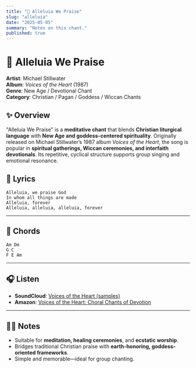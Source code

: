 ```yaml
---
title: "🙌 Alleluia We Praise"
slug: "alleluia"
date: "2025-05-05"
summary: "Notes on this chant."
published: true
---
```

# 🙌 Alleluia We Praise

**Artist**: Michael Stillwater  
**Album**: *Voices of the Heart* (1987)  
**Genre**: New Age / Devotional Chant  
**Category**: Christian / Pagan / Goddess / Wiccan Chants

## ✨ Overview

"Alleluia We Praise" is a **meditative chant** that blends **Christian liturgical language** with **New Age and goddess-centered spirituality**. Originally released on Michael Stillwater’s 1987 album *Voices of the Heart*, the song is popular in **spiritual gatherings, Wiccan ceremonies, and interfaith devotionals**. Its repetitive, cyclical structure supports group singing and emotional resonance.


## 🎵 Lyrics
```
Alleluia, we praise God
In whom all things are made
Alleluia, forever
Alleluia, alleluia, alleluia, forever
```
---

## 🎸 Chords
```
Am Dm
G C
F E Am
```

---

## 🎧 Listen

- **SoundCloud**: [Voices of the Heart (samples)](https://soundcloud.com/michael-stillwater/sets/voices-of-the-heart-samples)  
- **Amazon**: [Voices of the Heart: Choral Chants of Devotion](https://www.amazon.com/Voices-Heart-Choral-Chants-Devotion/dp/B000HFVPAM)

---

## 🧘‍♀️ Notes

- Suitable for **meditation, healing ceremonies**, and **ecstatic worship**.  
- Bridges traditional Christian praise with **earth-honoring, goddess-oriented frameworks**.  
- Simple and memorable—ideal for group chanting.
